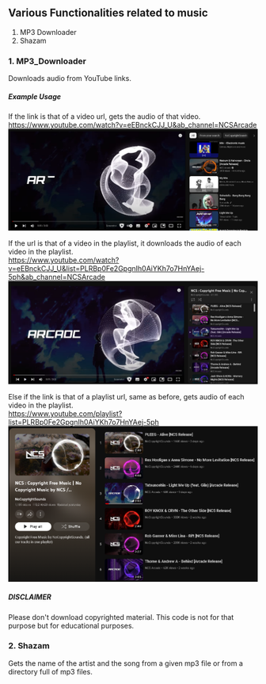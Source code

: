 ## Various Functionalities related to music

1. MP3 Downloader
2. Shazam 

### 1. MP3_Downloader  
Downloads audio from YouTube links.   

##### Example Usage   

If the link is that of a video url, gets the audio of that video.   
https://www.youtube.com/watch?v=eEBnckCJJ_U&ab_channel=NCSArcade      
![Usage 1](https://github.com/DeveloperVivek9/MP3_Downloader/blob/main/Documentation/Video_url.png?raw=true)    

If the url is that of a video in the playlist, it downloads the audio of each video in the playlist.   
https://www.youtube.com/watch?v=eEBnckCJJ_U&list=PLRBp0Fe2GpgnIh0AiYKh7o7HnYAej-5ph&ab_channel=NCSArcade  
![Usage 2](https://github.com/DeveloperVivek9/MP3_Downloader/blob/main/Documentation/Video_url_in_playlist.png?raw=true)  


Else if the link is that of a playlist url, same as before, gets audio of each video in the playlist.     
https://www.youtube.com/playlist?list=PLRBp0Fe2GpgnIh0AiYKh7o7HnYAej-5ph  
![Usage 3](https://github.com/DeveloperVivek9/MP3_Downloader/blob/main/Documentation/Playlist.png?raw=true)  

##### DISCLAIMER   
Please don't download copyrighted material. This code is not for that purpose but for educational purposes.   


### 2. Shazam
Gets the name of the artist and the song from a given mp3 file or from a directory full of mp3 files. 
